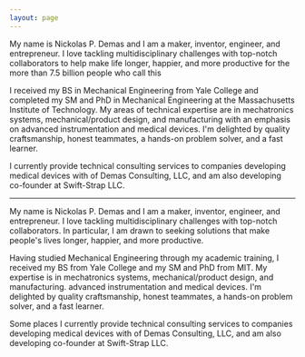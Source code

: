 ```yaml
---
layout: page
---
```


My name is Nickolas P. Demas and I am a maker, inventor, engineer, and entrepreneur. I love tackling multidisciplinary challenges with top-notch collaborators to help make life longer, happier, and more productive for the more than 7.5 billion people who call this 

I received my BS in Mechanical Engineering from Yale College and completed my SM and PhD in Mechanical Engineering at the Massachusetts Institute of Technology. My areas of technical expertise are in mechatronics systems, mechanical/product design, and manufacturing with an emphasis on advanced instrumentation and medical devices. I'm delighted by quality craftsmanship, honest teammates, a hands-on problem solver, and a fast learner.

I currently provide technical consulting services to companies developing medical devices with of Demas Consulting, LLC, and am also developing co-founder at Swift-Strap LLC. 

---

My name is Nickolas P. Demas and I am a maker, inventor, engineer, and entrepreneur. I love tackling multidisciplinary challenges with top-notch collaborators. In particular, I am drawn to seeking solutions that make people's lives longer, happier, and more productive.

Having studied Mechanical Engineering through my academic training, I received my BS from Yale College and my SM and PhD from MIT. My expertise is in mechatronics systems, mechanical/product design, and manufacturing. advanced instrumentation and medical devices. I'm delighted by quality craftsmanship, honest teammates, a hands-on problem solver, and a fast learner.

Some places 
I currently provide technical consulting services to companies developing medical devices with of Demas Consulting, LLC, and am also developing co-founder at Swift-Strap LLC. 
